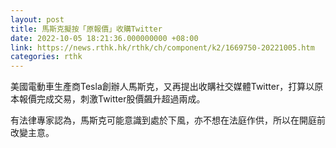 ```yaml
---
layout: post
title: 馬斯克擬按「原報價」收購Twitter
date: 2022-10-05 18:21:36.000000000 +08:00
link: https://news.rthk.hk/rthk/ch/component/k2/1669750-20221005.htm
categories: rthk
---
```


美國電動車生產商Tesla創辦人馬斯克，又再提出收購社交媒體Twitter，打算以原本報價完成交易，刺激Twitter股價飆升超過兩成。

有法律專家認為，馬斯克可能意識到處於下風，亦不想在法庭作供，所以在開庭前改變主意。
